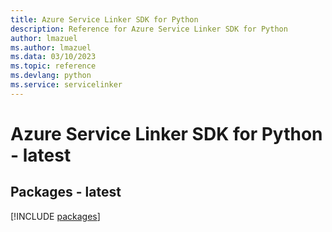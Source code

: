 ```yaml
---
title: Azure Service Linker SDK for Python
description: Reference for Azure Service Linker SDK for Python
author: lmazuel
ms.author: lmazuel
ms.data: 03/10/2023
ms.topic: reference
ms.devlang: python
ms.service: servicelinker
---
```

# Azure Service Linker SDK for Python - latest
## Packages - latest
[!INCLUDE [packages](service-linker-index.md)]